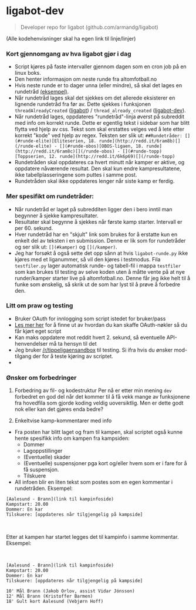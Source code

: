 # ligabot-dev
> Developer repo for ligabot (github.com/armandg/ligabot)

(Alle kodehenvisninger skal ha egen link til linje/linjer)

### Kort gjennomgang av hva ligabot gjør i dag
- Script kjøres på faste intervaller gjennom dagen som en cron job på en linux boks.
- Den henter informasjon om neste runde fra altomfotball.no
- Hvis neste runde er to dager unna (eller mindre), så skal det lages en rundetråd [(eksempel)](http://redd.it/6ram8b).
- Når rundetråd lages skal det sjekkes om det allerede eksisterer en lignende rundetråd fra før av. Dette sjekkes i funksjonen `threadAlreadyCreated` ([ligabot](https://github.com/armandg/ligabot/blob/master/ligabot-runde.py#L231-L242)) / `thread_already_created` ([ligabot-dev](https://github.com/armandg/ligabot-dev/blob/master/ligabot/posting.py#L119-L131)).
- Når rundetråd lages, oppdateres "rundetråd"-linja øverst på subreddit med info om korrekt runde. Dette er egentlig tekst i sidebar som har blitt flytta ved hjelp av css. Tekst som skal erstattes velges ved å lete etter korrekt "kode" ved hjelp av regex. Teksten ser slik ut:
```##Rundetråder: [](#runde-elite)[Eliteserien, 18. runde](http://redd.it/6ram8b)[](/runde-elite) - [](#runde-obos)[OBOS-ligaen, 18. runde](http://redd.it/6ram8c)[](/runde-obos) - [](#runde-topp)[Toppserien, 12. runde](http://redd.it/6k6p69)[](/runde-topp)```
- Rundetråden skal oppdateres ca hvert minutt når kamper er aktive, og oppdatere nåværende resultat. Den skal kun endre kampresultatene, ikke tabellplasseringene som puttes i samme post.
- Rundetråden skal ikke oppdateres lenger når siste kamp er ferdig.

### Mer spesifikt om rundetråder:
- Når rundetråd er laget på subredditen ligger den i bero inntil man begynner å sjekke kampresultater.
- Resultater skal begynne å sjekkes når første kamp starter. Intervall er per 60. sekund.
- Hver rundetråd har en "skjult" link som brukes for å erstatte kun en enkelt del av teksten i en submission. Denne er lik som for rundetråder og ser slik ut: `[](#kamper)` og `[](/kamper)`.
- Jeg har forsøkt å også sette det opp sånn at hvis `ligabot-runde.py` ikke kjøres med et liganummer, så vil den kjøres i testmodus. Fila `testfiler.py` lager  automatisk runde- og tabell-fil i mappa `testfiler` som kan brukes til testing av selve koden uten å måtte vente på at nye runder/kamper starter live på altomfotball.no. Denne får jeg ikke helt til å funke som ønskelig, så skrik ut de som har lyst til å prøve å forbedre den.

### Litt om praw og testing
- Bruker OAuth for innlogging som script istedet for bruker/pass
- [Les mer her](https://github.com/armandg/ligabot#oauth) for å finne ut av hvordan du kan skaffe OAuth-nøkler så du får kjørt eget script
- Kan maks oppdatere mot reddit hvert 2. sekund, så eventuelle API-henvendelser må ta hensyn til det
- Jeg bruker [/r/tippeligaensandbox](tippeligaensandbox.reddit.com) til testing. Si ifra hvis du ønsker mod-tilgang der for å teste kjøring av scriptet.
- 

### Ønsker om forbedringer
1. Forbedring av fil- og kodestruktur
Per nå er etter min mening `dev` forbedret en god del når det kommer til å få vekk mange av funksjonene fra hovedfila som gjorde koding veldig uoversiktlig. Men er dette godt nok eller kan det gjøres enda bedre?

2. Enkeltvise kamp-kommentarer med info
- Fra posten har blitt laget og fram til kampen, skal scriptet også kunne hente spesifikk info om kampen fra kampsiden:
  - Dommer
  - Lagoppstillinger
  - (Eventuelle) skader
  - (Eventuelle) suspensjoner pga kort og/eller hvem som er i fare for å få suspensjon.
  - Tilskuere
- All infoen blir en liten tekst som postes som en egen kommentar i rundetråden. Eksempel:

```
[Aalesund - Brann](link til kampinfoside)
Kampstart: 20.00
Dommer: En kar
Tilskuere: [oppdateres når tilgjengelig på kampside]
```
&nbsp;

Etter at kampen har startet legges det til kampinfo i samme kommentar. Eksempel:

&nbsp;

```
[Aalesund - Brann](link til kampinfoside)
Kampstart: 20.00
Dommer: En kar
Tilskuere: [oppdateres når tilgjengelig på kampside]

10' Mål Brann (Jakob Orlov, assist Vidar Jónsson)
12' Mål Brann (Kristoffer Barmen)
18' Gult kort Aalesund (Vebjørn Hoff)
```
